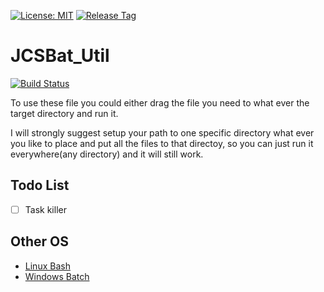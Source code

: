 [![License: MIT](https://img.shields.io/badge/License-MIT-green.svg)](https://opensource.org/licenses/MIT)
[![Release Tag](https://img.shields.io/github/v/release/jcs090218/JCSBat_Util.svg)](https://github.com/jcs090218/JCSBat_Util/releases/latest)

# JCSBat_Util

[![Build Status](https://travis-ci.com/jcs090218/JCSBat_Util.svg?branch=master)](https://travis-ci.com/jcs090218/JCSBat_Util)

To use these file you could either drag the file you need to what
ever the target directory and run it.
    
I will strongly suggest setup your path to one specific directory 
what ever you like to place and put all the files to that directoy, 
so you can just run it everywhere(any directory) and it will still 
work.

## Todo List

- [ ] Task killer

## Other OS

* [Linux Bash](https://github.com/jcs090218/JCSSh_Util.git)
* [Windows Batch](https://github.com/jcs090218/JCSBat_Util.git)
